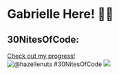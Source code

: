 # Gabrielle Here! 🥨✨

## 30NitesOfCode:
  [Check out my progress!](https://www.codedex.io/@hazellenuts/30-nites-of-code)  
  ![@hazellenuts #30NitesOfCode](https://www.codedex.io/api/petStatus?user=hazellenuts)
![](https://github.com/hazellenuts/hazellenuts/e4d0759d755d16eb5748cafe20c8c041.gif)
